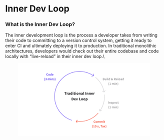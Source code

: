 # Inner Dev Loop

### What is the Inner Dev Loop?

The inner development loop is the process a developer takes from writing their code to committing to a version control system, getting it ready to enter CI and ultimately deploying it to production. In traditional monolithic architectures, developers would check out their entire codebase and code locally with “live-reload” in their inner dev loop.\


<figure><img src="../.gitbook/assets/monolith-loop.webp" alt=""><figcaption></figcaption></figure>




